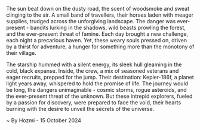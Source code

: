 
The sun beat down on the dusty road, the scent of woodsmoke and sweat clinging to the air.  A small band of travellers, their horses laden with meager supplies, trudged across the unforgiving landscape. The danger was ever-present - bandits lurking in the shadows, wild beasts prowling the forest, and the ever-present threat of famine. Each day brought a new challenge, each night a precarious haven. Yet, these weary souls pressed on, driven by a thirst for adventure, a hunger for something more than the monotony of their village.

The starship hummed with a silent energy, its sleek hull gleaming in the cold, black expanse.  Inside, the crew, a mix of seasoned veterans and eager recruits, prepped for the jump.  Their destination: Kepler-186f, a planet light years away, whispered to hold the promise of life. The journey would be long, the dangers unimaginable - cosmic storms, rogue asteroids, and the ever-present threat of the unknown. But these intrepid explorers, fueled by a passion for discovery, were prepared to face the void, their hearts burning with the desire to unveil the secrets of the universe. 

~ By Hozmi - 15 October 2024
